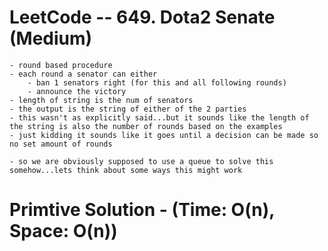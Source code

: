 # LeetCode -- 649. Dota2 Senate (Medium)

    - round based procedure
    - each round a senator can either 
        - ban 1 senators right (for this and all following rounds)
        - announce the victory
    - length of string is the num of senators
    - the output is the string of either of the 2 parties
    - this wasn't as explicitly said...but it sounds like the length of the string is also the number of rounds based on the examples
    - just kidding it sounds like it goes until a decision can be made so no set amount of rounds

    - so we are obviously supposed to use a queue to solve this somehow...lets think about some ways this might work





    

# Primtive Solution - (Time: O(n), Space: O(n))